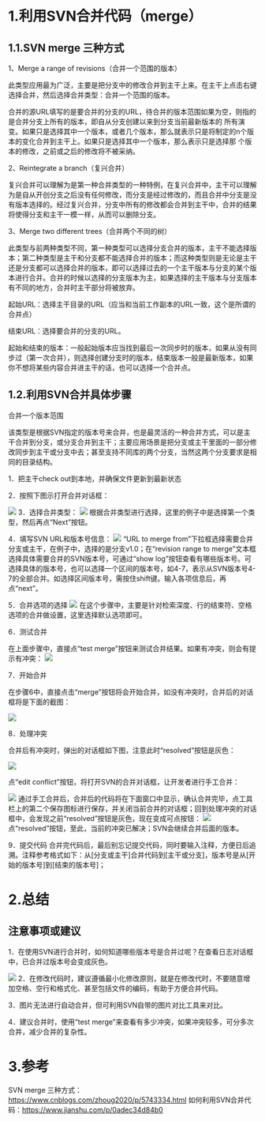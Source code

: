 # 1.利用SVN合并代码（merge）

## 1.1.SVN merge 三种方式

1、Merge a range of revisions（合并一个范围的版本）

此类型应用最为广泛，主要是把分支中的修改合并到主干上来。在主干上点击右键选择合并，然后选择合并类型：合并一个范围的版本。

合并的源URL填写的是要合并的分支的URL，待合并的版本范围如果为空，则指的是合并分支上所有的版本，即自从分支创建以来到分支当前最新版本的 所有演变。如果只是选择其中一个版本，或者几个版本，那么就表示只是将制定的n个版本的变化合并到主干上。如果只是选择其中一个版本，那么表示只是选择那 个版本的修改，之前或之后的修改将不被采纳。

2、Reintegrate a branch（复兴合并）

复兴合并可以理解为是第一种合并类型的一种特例，在复兴合并中，主干可以理解为是自从开创分支之后没有任何修改，而分支是经过修改的，而且合并中分支是没 有版本选择的。经过复兴合并，分支中所有的修改都会合并到主干中，合并的结果将使得分支和主干一模一样，从而可以删除分支。

3、Merge two different trees（合并两个不同的树）

此类型与前两种类型不同，第一种类型可以选择分支合并的版本，主干不能选择版本；第二种类型是主干和分支都不能选择合并的版本；而这种类型则是无论是主干 还是分支都可以选择合并的版本，即可以选择过去的一个主干版本与分支的某个版本进行合并。合并的时候以选择的分支版本为主，如果选择的主干版本与分支版本 有不同的地方，合并时主干部分将被放弃。

起始URL：选择主干目录的URL（应当和当前工作副本的URL一致，这个是所谓的合并点）

结束URL：选择要合并的分支的URL。

起始和结束的版本：一般起始版本应当找到最后一次同步时的版本，如果从没有同步过（第一次合并），则选择创建分支时的版本，结束版本一般是最新版本，如果你不想将某些内容合并进主干的话，也可以选择一个合并点。
## 1.2.利用SVN合并具体步骤

合并一个版本范围

该类型是根据SVN指定的版本号来合并，也是最灵活的一种合并方式，可以是主干合并到分支，或分支合并到主干；主要应用场景是把分支或主干里面的一部分修改同步到主干或分支中去；甚至支持不同库的两个分支，当然这两个分支要求是相同的目录结构。

1．把主干check out到本地，并确保文件更新到最新状态

2．按照下图示打开合并对话框：

![](/static/image/6975614-8a1663c371d3c628.webp)
3．选择合并类型：
![](/static/image/6975614-69d44e59d81a075a.webp)
根据合并类型进行选择，这里的例子中是选择第一个类型，然后再点“Next”按钮。

4．填写SVN URL和版本号信息：
![](/static/image/6975614-214e0ad9b0865bd3.webp)
“URL to merge from”下拉框选择需要合并分支或主干，在例子中，选择的是分支v1.0；在“revision range to merge”文本框选择具体需要合并的SVN版本号，可通过“show log”按钮查看有哪些版本号。可选择具体的版本号，也可以选择一个区间的版本号，如4-7，表示从SVN版本号4-7的全部合并。如选择区间版本号，需按住shift键。输入各项信息后，再点“next”。


5．合并选项的选择
![](/static/image/6975614-59d7261838d3f6de.webp)
在这个步骤中，主要是针对检索深度、行的结束符、空格选项的合并做设置，这里选择默认选项即可。

6．测试合并

在上面步骤中，直接点“test merge”按钮来测试合并结果。如果有冲突，则会有提示有冲突：
![](/static/image/6975614-2ed35e560cb01251.webp)

7．开始合并

在步骤6中，直接点击“merge”按钮将会开始合并，如没有冲突时，合并后的对话框将是下面的截图：

![](/static/image/6975614-7f70b45de77d1274.webp)

8．处理冲突

合并后有冲突时，弹出的对话框如下图，注意此时“resolved”按钮是灰色：

![](/static/image/6975614-849020f7e19033cf.webp)

点“edit conflict”按钮，将打开SVN的合并对话框，让开发者进行手工合并：

![](/static/image/6975614-d80b092b25d350eb.webp)
通过手工合并后，合并后的代码将在下面窗口中显示，确认合并完毕，点工具栏上的第二个保存图标进行保存，并关闭当前合并的对话框；回到处理冲突的对话框中，会发现之前“resolved”按钮是灰色，现在变成可点按钮：
![](/static/image/6975614-52178d989324277c.webp)
点“resolved”按钮，至此，当前的冲突已解决；SVN会继续合并后面的版本。

9．提交代码
合并完代码后，最后别忘记提交代码，同时要输入注释，方便日后追溯。注释参考格式如下：从[分支或主干]合并代码到[主干或分支]，版本号是从[开始的版本号]到[结束的版本号]；


# 2.总结
## 注意事项或建议

1．在使用SVN进行合并时，如何知道哪些版本号是合并过呢？在查看日志对话框中，已合并过版本号会变成灰色。

![](/static/image/6975614-6416093317dd50fd.webp)
2．在修改代码时，建议遵循最小化修改原则，就是在修改代时，不要随意增加空格、空行和格式化、甚至包括文件的编码，有助于方便合并代码。

3．图片无法进行自动合并，但可利用SVN自带的图片对比工具来对比。

4．建议合并时，使用“test merge”来查看有多少冲突，如果冲突较多，可分多次合并，减少合并的复杂性。



# 3.参考
SVN merge 三种方式：https://www.cnblogs.com/zhoug2020/p/5743334.html
如何利用SVN合并代码：https://www.jianshu.com/p/0adec34d84b0


